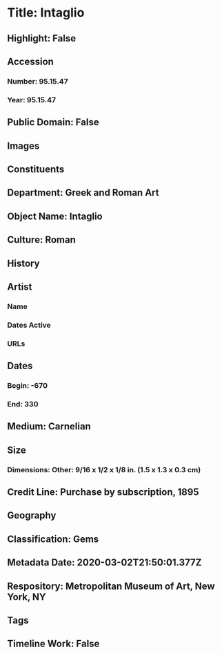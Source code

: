 # Title: Intaglio
## Highlight: False
## Accession
### Number: 95.15.47
### Year: 95.15.47
## Public Domain: False
## Images
## Constituents
## Department: Greek and Roman Art
## Object Name: Intaglio
## Culture: Roman
## History
## Artist
### Name
### Dates Active
### URLs
## Dates
### Begin: -670
### End: 330
## Medium: Carnelian
## Size
### Dimensions: Other: 9/16 x 1/2 x 1/8 in. (1.5 x 1.3 x 0.3 cm)
## Credit Line: Purchase by subscription, 1895
## Geography
## Classification: Gems
## Metadata Date: 2020-03-02T21:50:01.377Z
## Respository: Metropolitan Museum of Art, New York, NY
## Tags
## Timeline Work: False